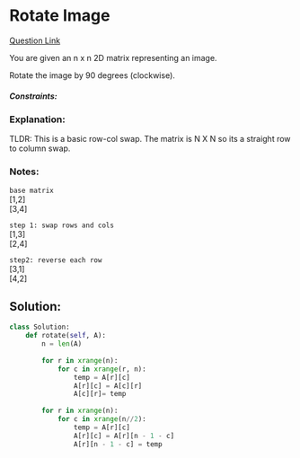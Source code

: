 # Rotate Image  

[Question Link](https://leetcode.com/problems/rotate-image/)  

You are given an n x n 2D matrix representing an image.  

Rotate the image by 90 degrees (clockwise).  

##### Constraints:

### Explanation:
TLDR: This is a basic row-col swap. The matrix is N X N so its a straight row to column swap. 

### Notes:
```base matrix```  
[1,2]  
[3,4]

```step 1: swap rows and cols```  
[1,3]  
[2,4]


```step2: reverse each row```  
[3,1]  
[4,2]

## Solution:
```Python
class Solution:
    def rotate(self, A):
        n = len(A)
        
        for r in xrange(n):
            for c in xrange(r, n):
                temp = A[r][c]
                A[r][c] = A[c][r]
                A[c][r]= temp
                
        for r in xrange(n):
            for c in xrange(n//2):
                temp = A[r][c]
                A[r][c] = A[r][n - 1 - c]
                A[r][n - 1 - c] = temp
```
